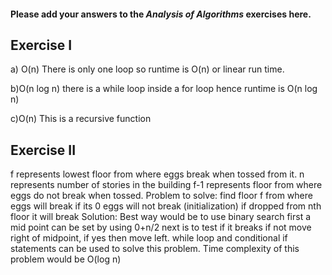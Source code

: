 #### Please add your answers to the ***Analysis of  Algorithms*** exercises here.

## Exercise I

a)  O(n)
There is only one loop so runtime is O(n) or linear run time.


b)O(n log n)
there is a while loop inside a for loop hence runtime is O(n log n)

c)O(n)
This is a recursive function 

## Exercise II

f represents lowest floor from where eggs break when tossed from it.
n represents number of stories in the building
f-1 represents floor from where eggs do not break when tossed.
Problem to solve:
find floor f from where eggs will break
if its 0 eggs will not break (initialization)
if dropped from nth floor it will break
Solution:
Best way would be to use binary search first a mid point can be set by using 0+n/2 next is to test if it breaks if not move right of midpoint, if yes then move left.
while loop and conditional if statements can be used to solve this problem.
Time complexity of this problem would be O(log n)
